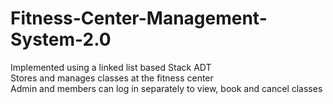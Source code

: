 # Fitness-Center-Management-System-2.0

Implemented using a linked list based Stack ADT </br>
Stores and manages classes at the fitness center  </br>
Admin and members can log in separately to view, book and cancel classes
